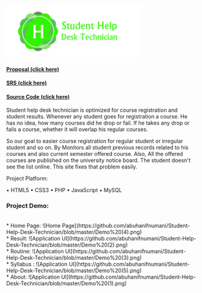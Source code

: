 ![Application UI](https://github.com/abuhanifnumani/Student-Help-Desk-Technician/blob/master/SHDT%20code/img/1.png)
<br>
#### [Proposal (click here)](https://github.com/abuhanifnumani/Student-Help-Desk-Technician/raw/master/Proposal%20(SHDT).docx)
#### [SRS (click here)](https://github.com/abuhanifnumani/Student-Help-Desk-Technician/raw/master/SRS%20(SHDT).docx)
#### [Source Code (click here)](https://github.com/abuhanifnumani/Student-Help-Desk-Technician/tree/master/SHDT%20code)

Student help desk technician is optimized for course registration and student results.
Whenever any student goes for registration a course. He has no idea, how many courses did he drop or fail. If he takes any drop or fails a course, whether it will overlap his regular courses.

So our goal to easier course registration for regular student or irregular student and so on. By Monitors all student previous records related to his courses and also current semester offered course. Also, All the offered courses are published on the university notice board. The student doesn't see the list online. This site fixes that problem easily. 

Project Platform:

•	HTML5
•	CSS3
•	PHP
•	JavaScript
•	MySQL

### Project Demo:
<br>
* Home Page: ![Home Page](https://github.com/abuhanifnumani/Student-Help-Desk-Technician/blob/master/Demo%20(4).png)
<br>
* Result: ![Application UI](https://github.com/abuhanifnumani/Student-Help-Desk-Technician/blob/master/Demo%20(2).png)
<br>
* Routine: ![Application UI](https://github.com/abuhanifnumani/Student-Help-Desk-Technician/blob/master/Demo%20(3).png)
<br>
* Syllabus : ![Application UI](https://github.com/abuhanifnumani/Student-Help-Desk-Technician/blob/master/Demo%20(5).png)
<br>
* About: ![Application UI](https://github.com/abuhanifnumani/Student-Help-Desk-Technician/blob/master/Demo%20(1).png)

